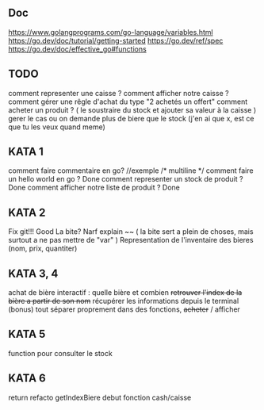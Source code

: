 ## Doc

https://www.golangprograms.com/go-language/variables.html
https://go.dev/doc/tutorial/getting-started
https://go.dev/ref/spec
https://go.dev/doc/effective_go#functions

## TODO

comment representer une caisse ?
comment afficher notre caisse ?
comment gérer une rêgle d'achat du type "2 achetés un offert"
comment acheter un produit ? ( le soustraire du stock et ajouter sa valeur à la caisse )
gerer le cas ou on demande plus de biere que le stock (j'en ai que x, est ce que tu les veux quand meme)

## KATA 1

comment faire commentaire en go?   //exemple /* multiline */
comment faire un hello world en go ? Done
comment representer un stock de produit ? Done
comment afficher notre liste de produit ? Done

## KATA 2
Fix git!!! Good
La bite? Narf explain ~~ ( la bite sert a plein de choses, mais surtout a ne pas mettre de "var" )
Representation de l'inventaire des bieres (nom, prix, quantiter)

## KATA 3, 4

achat de bière interactif : quelle bière et combien
    ~~retrouver l'index de la bière a partir de son nom~~
    récupérer les informations depuis le terminal
    (bonus) tout séparer proprement dans des fonctions, ~~acheter~~ / afficher

## KATA 5

function pour consulter le stock

## KATA 6 

return
refacto getIndexBiere
debut fonction cash/caisse
